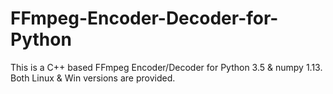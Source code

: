 # FFmpeg-Encoder-Decoder-for-Python
This is a C++ based FFmpeg Encoder/Decoder for Python 3.5 &amp; numpy 1.13. Both Linux &amp; Win versions are provided.
